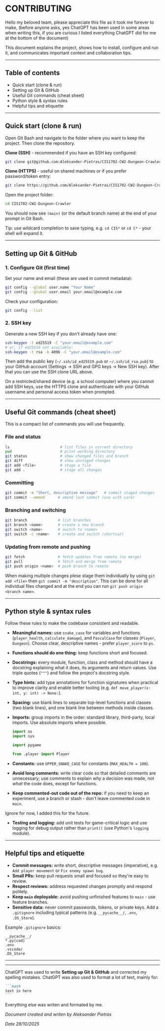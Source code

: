 # CONTRIBUTING

Hello my beloved team, please appreciate this file as it took me forever to make, (before anyone asks, yes ChatGPT has been used in some areas when writing this, if you are curious I listed everything ChatGPT did for me at the bottom of the document)

This document explains the project, shows how to install, configure and run it, and communicates important context and collaboration tips.

---

## Table of contents

* Quick start (clone & run)
* Setting up Git & GitHub
* Useful Git commands (cheat sheet)
* Python style & syntax rules
* Helpful tips and etiquette

---

## Quick start (clone & run)

Open Git Bash and navigate to the folder where you want to keep the project. Then clone the repository.

**Clone (SSH)** - recommended if you have an SSH key configured:

```bash
git clone git@github.com:Aleksander-Pietras/CIS1702-CW2-Dungeon-Crawler.git
```

**Clone (HTTPS)** - useful on shared machines or if you prefer password/token entry:

```bash
git clone https://github.com/Aleksander-Pietras/CIS1702-CW2-Dungeon-Crawler.git
```

Open the project folder:

```bash
cd CIS1702-CW2-Dungeon-Crawler
```

You should now see `(main)` (or the default branch name) at the end of your prompt in Git Bash.

Tip: use wildcard completion to save typing, e.g. `cd CIS*` or `cd C*` - your shell will expand it.

---

## Setting up Git & GitHub

### 1. Configure Git (first time)

Set your name and email (these are used in commit metadata):

```bash
git config --global user.name "Your Name"
git config --global user.email your.email@example.com
```

Check your configuration:

```bash
git config --list
```

### 2. SSH key

Generate a new SSH key if you don't already have one:

```bash
ssh-keygen -t ed25519 -C "your.email@example.com"
# or, if ed25519 not available:
ssh-keygen -t rsa -b 4096 -C "your.email@example.com"
```

Then add the public key (`~/.ssh/id_ed25519.pub` or `~/.ssh/id_rsa.pub`) to your GitHub account (Settings → SSH and GPG keys → New SSH key). After that you can use the SSH clone URL above.

On a restricted/shared device (e.g. a school computer) where you cannot add SSH keys, use the HTTPS clone and authenticate with your GitHub username and personal access token when prompted.

---

## Useful Git commands (cheat sheet)

This is a compact list of commands you will use frequently.

### File and status

```bash
ls                       # list files in current directory
pwd                      # print working directory
git status               # show changed files and branch
git diff                 # show unstaged changes
git add <file>           # stage a file
git add .                # stage all changes
```

### Committing

```bash
git commit -m "Short, descriptive message"   # commit staged changes
git commit --amend      # amend last commit (use with care)
```

### Branching and switching

```bash
git branch              # list branches
git branch <name>       # create a new branch
git switch <name>       # switch to <name>
git switch -c <name>    # create and switch (shortcut)
```

### Updating from remote and pushing

```bash
git fetch               # fetch updates from remote (no merge)
git pull                # fetch and merge from remote
git push origin <name>  # push branch to remote
```
When making multiple changes plese stage them individually by using `git add <file>` then `git commit -m "description"`. This can be done for all individual files changed and at the end you can run `git push origin <branch name>`.

---

## Python style & syntax rules

Follow these rules to make the codebase consistent and readable.

* **Meaningful names:** use `snake_case` for variables and functions (`player_health`, `calculate_damage`), and `PascalCase` for classes (`Player`, `Dungeon`). Choose clear, descriptive names - prefer `player_score` to `ps`.

* **Functions should do one thing:** keep functions short and focused.

* **Docstrings:** every module, function, class and method should have a docstring explaining what it does, its arguments and return values. Use triple quotes (`"""`) and follow the project's docstring style.

* **Type hints:** add type annotations for function signatures when practical to improve clarity and enable better tooling (e.g. `def move_player(x: int, y: int) -> None:`).

* **Spacing:** use blank lines to separate top-level functions and classes (two blank lines), and one blank line between methods inside classes.

* **Imports:** group imports in the order: standard library, third-party, local imports. Use absolute imports where possible.

  ```python
  import os
  import sys

  import pygame

  from .player import Player
  ```

* **Constants:** use `UPPER_SNAKE_CASE` for constants (`MAX_HEALTH = 100`).

* **Avoid long comments:** write clear code so that detailed comments are unnecessary; use comments to explain *why* a decision was made, not *what* the code does, except for functions.

* **Keep commented-out code out of the repo:** if you need to keep an experiment, use a branch or stash - don't leave commented code in `main`.

Ignore for now, I added this for the future.

* **Testing and logging:** add unit tests for game-critical logic and use logging for debug output rather than `print()` (use Python's `logging` module).

---

## Helpful tips and etiquette

* **Commit messages:** write short, descriptive messages (imperative), e.g. `Add player movement` or `Fix enemy spawn bug`.
* **Small PRs:** keep pull requests small and focused so they're easy to review.
* **Respect reviews:** address requested changes promptly and respond politely.
* **Keep `main` deployable:** avoid pushing unfinished features to `main` - use feature branches.
* **Sensitive data:** never commit passwords, tokens, or private keys. Add a `.gitignore` including typical patterns (e.g. `__pycache__/`, `.env`, `.DS_Store`).

Example `.gitignore` basics:

```
__pycache__/
*.py[cod]
.env
.vscode/
.DS_Store
```

---

---

ChatGPT was used to write **Setting up Git & GitHub** and corrected my spelling mistakes.
ChatGPT was also used to format a lot of text, mainly for:

````markdown
```bash
text in here
```
````

Everything else was writen and formated by me.


*Document created and writen by Aleksander Pietras*

*Date 28/10/2025*